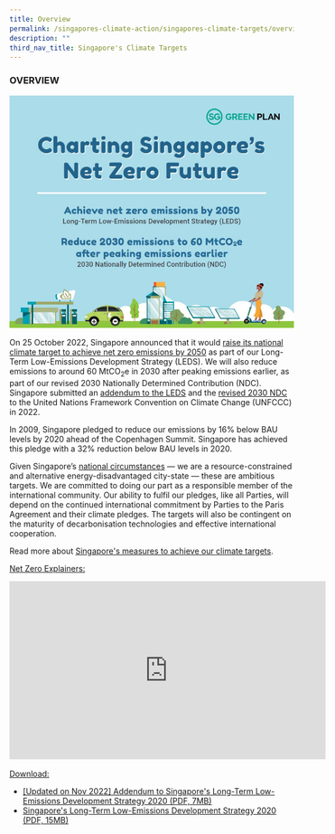 ```yaml
---
title: Overview
permalink: /singapores-climate-action/singapores-climate-targets/overview/
description: ""
third_nav_title: Singapore's Climate Targets
---
```

### OVERVIEW

![](/images/infopic%20slide%201_cropped.jpg)

On 25 October 2022, Singapore announced that it would [raise its national climate target to achieve net zero emissions by 2050](https://www.nccs.gov.sg/media/press-releases/singapore-commits-to-achieve-net-zero/) as part of our Long-Term Low-Emissions Development Strategy (LEDS). We will also reduce emissions to around 60 MtCO<sub>2</sub>e in 2030 after peaking emissions earlier, as part of our revised 2030 Nationally Determined Contribution (NDC). Singapore submitted an [addendum to the LEDS](/media/publications/singapores-long-term-low-emissions-development-strategy/) and the [revised 2030 NDC](https://unfccc.int/sites/default/files/NDC/2022-11/Singapore%20Second%20Update%20of%20First%20NDC.pdf) to the United Nations Framework Convention on Climate Change (UNFCCC) in 2022.

In 2009, Singapore pledged to reduce our emissions by 16% below BAU levels by 2020 ahead of the Copenhagen Summit. Singapore has achieved this pledge with a 32% reduction below BAU levels in 2020.

Given Singapore’s [national circumstances](/singapores-climate-action/overview/national-circumstances/) — we are a resource-constrained and alternative energy-disadvantaged city-state — these are ambitious targets. We are committed to doing our part as a responsible member of the international community. Our ability to fulfil our pledges, like all Parties, will depend on the continued international commitment by Parties to the Paris Agreement and their climate pledges. The targets will also be contingent on the maturity of decarbonisation technologies and effective international cooperation.

Read more about [Singapore's measures to achieve our climate targets](/singapores-climate-action/mitigation-efforts/overview).

<u>Net Zero Explainers:</u>
<iframe allowfullscreen="" allow="accelerometer; autoplay; clipboard-write; encrypted-media; gyroscope; picture-in-picture; web-share" frameborder="0" title="YouTube video player" src="https://www.youtube.com/embed/742th8Abwuc" height="315" width="560"></iframe>

<u>Download:</u>
* [[Updated on Nov 2022] Addendum to Singapore's Long-Term Low-Emissions Development Strategy 2020 (PDF, 7MB)](/files/docs/default-source/publications/nccsleds_addendum_2022.pdf)
* [Singapore's Long-Term Low-Emissions Development Strategy 2020 (PDF, 15MB)](/files/docs/default-source/publications/nccsleds.pdf)
